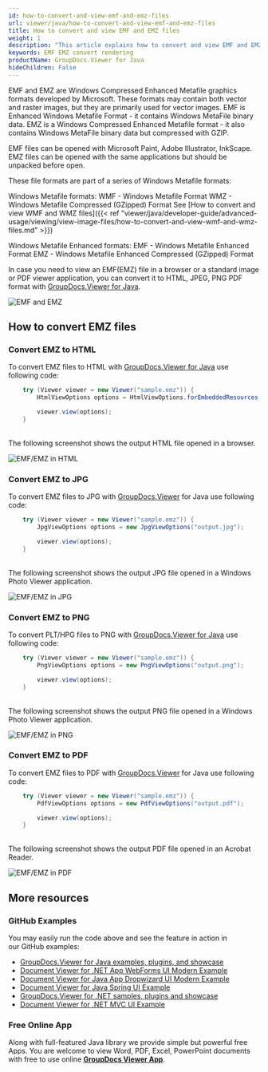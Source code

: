 ```yaml
---
id: how-to-convert-and-view-emf-and-emz-files
url: viewer/java/how-to-convert-and-view-emf-and-emz-files
title: How to convert and view EMF and EMZ files
weight: 1
description: "This article explains how to convert and view EMF and EMZ files with GroupDocs.Viewer within your Java applications."
keywords: EMF EMZ convert rendering
productName: GroupDocs.Viewer for Java
hideChildren: False
---
```

EMF and EMZ are Windows Compressed Enhanced Metafile graphics formats developed by Microsoft. These formats may contain both vector and raster images, but they are primarily used for vector images.
EMF is Enhanced Windows Metafile Format - it contains Windows MetaFile binary data.
EMZ is a Windows Compressed Enhanced Metafile format - it also contains Windows MetaFile binary data but compressed with GZIP.

EMF files can be opened with Microsoft Paint, Adobe Illustrator, InkScape.
EMZ files can be opened with the same applications but should be unpacked before open.

These file formats are part of a series of Windows Metafile formats:

Windows Metafile formats:
WMF - Windows Metafile Format
WMZ - Windows Metafile Compressed (GZipped) Format
See [How to convert and view WMF and WMZ files]({{< ref "viewer/java/developer-guide/advanced-usage/viewing/view-image-files/how-to-convert-and-view-wmf-and-wmz-files.md" >}})

Windows Metafile Enhanced formats:
EMF - Windows Metafile Enhanced Format
EMZ - Windows Metafile Enhanced Compressed (GZipped) Format

In case you need to view an EMF(EMZ) file in a browser or a standard image or PDF viewer application, you can convert it to HTML, JPEG, PNG  PDF format with [GroupDocs.Viewer for Java](https://products.groupdocs.com/viewer/java).

![EMF and EMZ](viewer/java/images/how-to-convert-and-view-emf-and-emz-files/sample.jpg)

## How to convert EMZ files

### Convert EMZ to HTML

To convert EMZ files to HTML with [GroupDocs.Viewer for Java](https://products.groupdocs.com/viewer/java) use following code:

```java
    try (Viewer viewer = new Viewer("sample.emz")) {
        HtmlViewOptions options = HtmlViewOptions.forEmbeddedResources("output.html");

        viewer.view(options);
    }
```

\
The following screenshot shows the output HTML file opened in a browser.

![EMF/EMZ in HTML](viewer/java/images/how-to-convert-and-view-emf-and-emz-files/html.jpg)

### Convert EMZ to JPG

To convert EMZ files to JPG with [GroupDocs.Viewer](https://products.groupdocs.com/viewer) for Java use following code:

```java
    try (Viewer viewer = new Viewer("sample.emz")) {
        JpgViewOptions options = new JpgViewOptions("output.jpg");

        viewer.view(options);
    }
```

\
The following screenshot shows the output JPG file opened in a Windows Photo Viewer application.

![EMF/EMZ in JPG](viewer/java/images/how-to-convert-and-view-emf-and-emz-files/jpg.jpg)

### Convert EMZ to PNG

To convert PLT/HPG files to PNG with [GroupDocs.Viewer for Java](https://products.groupdocs.com/viewer/java) use following code:

```java
    try (Viewer viewer = new Viewer("sample.emz")) {
        PngViewOptions options = new PngViewOptions("output.png");

        viewer.view(options);
    }
```

\
The following screenshot shows the output PNG file opened in a Windows Photo Viewer application.

![EMF/EMZ in PNG](viewer/java/images/how-to-convert-and-view-emf-and-emz-files/png.jpg)

### Convert EMZ to PDF

To convert EMZ files to PDF with [GroupDocs.Viewer](https://products.groupdocs.com/viewer) for Java use following code:

```java
    try (Viewer viewer = new Viewer("sample.emz")) {
        PdfViewOptions options = new PdfViewOptions("output.pdf");

        viewer.view(options);
    }
```

\
The following screenshot shows the output PDF file opened in an Acrobat Reader.

![EMF/EMZ in PDF](viewer/java/images/how-to-convert-and-view-emf-and-emz-files/pdf.jpg)

## More resources
### GitHub Examples
You may easily run the code above and see the feature in action in our GitHub examples:
*   [GroupDocs.Viewer for Java examples, plugins, and showcase](https://github.com/groupdocs-viewer/GroupDocs.Viewer-for-Java)
*   [Document Viewer for .NET App WebForms UI Modern Example](https://github.com/groupdocs-viewer/GroupDocs.Viewer-for-.NET-WebForms)
*   [Document Viewer for Java App Dropwizard UI Modern Example](https://github.com/groupdocs-viewer/GroupDocs.Viewer-for-Java-Dropwizard)
*   [Document Viewer for Java Spring UI Example](https://github.com/groupdocs-viewer/GroupDocs.Viewer-for-Java-Spring)
*   [GroupDocs.Viewer for .NET samples, plugins and showcase](https://github.com/groupdocs-viewer/GroupDocs.Viewer-for-.NET)
*   [Document Viewer for .NET MVC UI Example](https://github.com/groupdocs-viewer/GroupDocs.Viewer-for-Java-MVC)

### Free Online App
Along with full-featured Java library we provide simple but powerful free Apps.
You are welcome to view Word, PDF, Excel, PowerPoint documents with free to use online **[GroupDocs Viewer App](https://products.groupdocs.app/viewer)**.